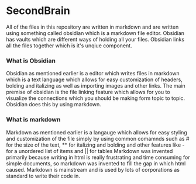 # SecondBrain
All of the files in this repository are written in markdown and are written using something called obsidian which is a markdown file editor. Obsidian has vaults which are different ways of holding all your files. Obsidian links all the files together which is it's unqiue component. 

### What is Obsidian
Obsidian as mentioned earlier is a editor which writes files in markdown which is a text language which allows for easy customization of headers, bolding and italizing as well as importing images and other links. 
The main premise of obsidian is the file linking feature which allows for you to visualize the connections which you should be making form topic to topic. Obsidian does this by using markdown.

### What is markdown
Markdown as mentioned earlier is a langauge which allows for easy styling and customization of the file simply by using common comamnds such as # for the size of the text, ** for italizing and bolding and other features like - for a unordered list of items and || for tables 
Markdown was invented primarily because writing in html is really frustrating and time consuming for simple documents, so markdown was invented to fill the gap in which html caused. Markdown is mainstream and is used by lots of corporations as standard to write their code in. 
